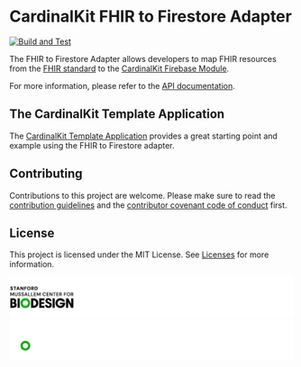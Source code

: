 <!--

This source file is part of the CardinalKit open-source project.

SPDX-FileCopyrightText: 2022 Stanford University and the project authors (see CONTRIBUTORS.md)

SPDX-License-Identifier: MIT
  
-->

# CardinalKit FHIR to Firestore Adapter

[![Build and Test](https://github.com/StanfordBDHG/CardinalKitFHIRToFirestoreAdapter/actions/workflows/build-and-test.yml/badge.svg)](https://github.com/StanfordBDHG/CardinalKitFHIRToFirestoreAdapter/actions/workflows/build-and-test.yml)

The FHIR to Firestore Adapter allows developers to map FHIR resources from the [FHIR standard](https://github.com/StanfordBDHG/CardinalKitFHIR) to the [CardinalKit Firebase Module](https://github.com/StanfordBDHG/CardinalKitFirebase).

For more information, please refer to the [API documentation](https://swiftpackageindex.com/StanfordBDHG/CardinalKitFHIRToFirestoreAdapter/documentation).


## The CardinalKit Template Application

The [CardinalKit Template Application](https://github.com/StanfordBDHG/CardinalKitTemplateApplication) provides a great starting point and example using the FHIR to Firestore adapter.


## Contributing

Contributions to this project are welcome. Please make sure to read the [contribution guidelines](https://github.com/StanfordBDHG/.github/blob/main/CONTRIBUTING.md) and the [contributor covenant code of conduct](https://github.com/StanfordBDHG/.github/blob/main/CODE_OF_CONDUCT.md) first.


## License

This project is licensed under the MIT License. See [Licenses](https://github.com/StanfordBDHG/CardinalKitFHIRToFirestoreAdapter/tree/main/LICENSES) for more information.

![Stanford Byers Center for Biodesign Logo](https://raw.githubusercontent.com/StanfordBDHG/.github/main/assets/biodesign-footer-light.png#gh-light-mode-only)
![Stanford Byers Center for Biodesign Logo](https://raw.githubusercontent.com/StanfordBDHG/.github/main/assets/biodesign-footer-dark.png#gh-dark-mode-only)
